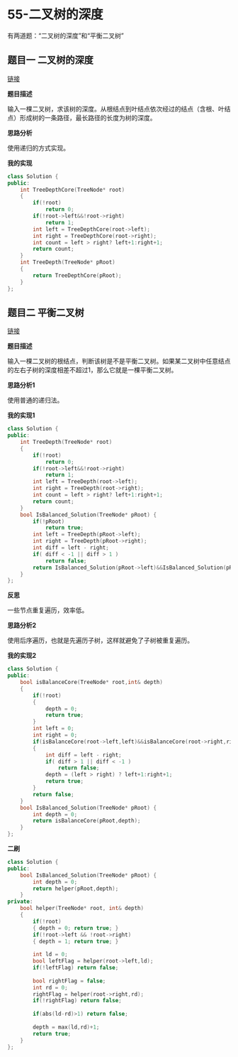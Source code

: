 # 55-二叉树的深度

有两道题：“二叉树的深度”和“平衡二叉树”

## 题目一 二叉树的深度

[链接](https://www.nowcoder.com/practice/435fb86331474282a3499955f0a41e8b?tpId=13&tqId=11191&tPage=1&rp=1&ru=/ta/coding-interviews&qru=/ta/coding-interviews/question-ranking)

**题目描述**

输入一棵二叉树，求该树的深度。从根结点到叶结点依次经过的结点（含根、叶结点）形成树的一条路径，最长路径的长度为树的深度。

**思路分析**

使用递归的方式实现。

**我的实现**

```c++
class Solution {
public:
    int TreeDepthCore(TreeNode* root)
    {
        if(!root)
            return 0;
        if(!root->left&&!root->right)
            return 1;
        int left = TreeDepthCore(root->left);
        int right = TreeDepthCore(root->right);
        int count = left > right? left+1:right+1;
        return count;
    }
    int TreeDepth(TreeNode* pRoot)
    {
        return TreeDepthCore(pRoot);
    }
};
```

## 题目二 平衡二叉树

[链接](https://www.nowcoder.com/practice/8b3b95850edb4115918ecebdf1b4d222?tpId=13&tqId=11192&tPage=1&rp=1&ru=/ta/coding-interviews&qru=/ta/coding-interviews/question-ranking)

**题目描述**

输入一棵二叉树的根结点，判断该树是不是平衡二叉树。如果某二叉树中任意结点的左右子树的深度相差不超过1，那么它就是一棵平衡二叉树。

**思路分析1**

使用普通的递归法。

**我的实现1**

```c++
class Solution {
public:
    int TreeDepth(TreeNode* root)
    {
        if(!root)
            return 0;
        if(!root->left&&!root->right)
            return 1;
        int left = TreeDepth(root->left);
        int right = TreeDepth(root->right);
        int count = left > right? left+1:right+1;
        return count;
    }
    bool IsBalanced_Solution(TreeNode* pRoot) {
		if(!pRoot)
            return true;
        int left = TreeDepth(pRoot->left);
        int right = TreeDepth(pRoot->right);
        int diff = left - right;
        if( diff < -1 || diff > 1 )
            return false;
        return IsBalanced_Solution(pRoot->left)&&IsBalanced_Solution(pRoot->right);
    }
};
```

**反思**

一些节点重复遍历，效率低。

**思路分析2**

使用后序遍历，也就是先遍历子树，这样就避免了子树被重复遍历。

**我的实现2**

```c++
class Solution {
public:
    bool isBalanceCore(TreeNode* root,int& depth)
    {
		if(!root)
        {
            depth = 0;
            return true;
        }
        int left = 0;
        int right = 0;
        if(isBalanceCore(root->left,left)&&isBalanceCore(root->right,right))
        {
            int diff = left - right;
            if( diff > 1 || diff < -1 )
                return false;
            depth = (left > right) ? left+1:right+1;
            return true;
        }
        return false;
    }
    bool IsBalanced_Solution(TreeNode* pRoot) {
		int depth = 0;
        return isBalanceCore(pRoot,depth);
    }
};
```

**二刷**

```c++
class Solution {
public:
    bool IsBalanced_Solution(TreeNode* pRoot) {
        int depth = 0;
        return helper(pRoot,depth);
    }
private:
    bool helper(TreeNode* root, int& depth)
    {
        if(!root)
        { depth = 0; return true; }
        if(!root->left && !root->right)
        { depth = 1; return true; }
            
        int ld = 0;
        bool leftFlag = helper(root->left,ld);
        if(!leftFlag) return false;
        
        bool rightFlag = false;
        int rd = 0;
        rightFlag = helper(root->right,rd);
        if(!rightFlag) return false;
        
        if(abs(ld-rd)>1) return false;
        
        depth = max(ld,rd)+1;
        return true;
    }
};
```


